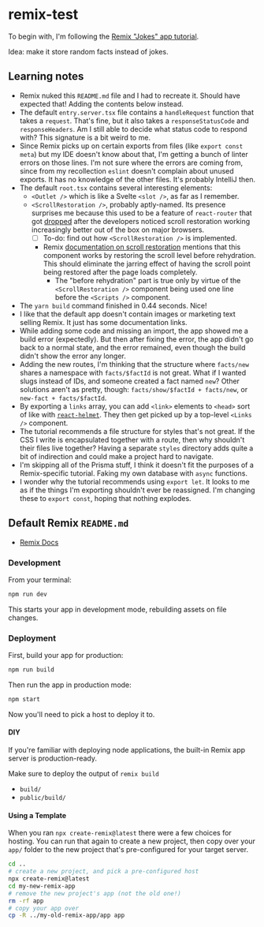 # remix-test

To begin with, I'm following
the [Remix "Jokes" app tutorial](https://remix.run/docs/en/v1/tutorials/jokes).

Idea: make it store random facts instead of jokes.

## Learning notes

- Remix nuked this `README.md` file and I had to recreate it. Should have expected that! Adding the
  contents below instead.
- The default `entry.server.tsx` file contains a `handleRequest` function that takes a `request`.
  That's fine, but it also takes a `responseStatusCode` and `responseHeaders`. Am I still able to
  decide what status code to respond with? This signature is a bit weird to me.
- Since Remix picks up on certain exports from files (like `export const meta`) but my IDE doesn't
  know about that, I'm getting a bunch of linter errors on those lines. I'm not sure where the
  errors are coming from, since from my recollection `eslint` doesn't complain about unused exports.
  It has no knowledge of the other files. It's probably IntelliJ then.
- The default `root.tsx` contains several interesting elements:
  - `<Outlet />` which is like a Svelte `<slot />`, as far as I remember.
  - `<ScrollRestoration />`, probably aptly-named. Its presence surprises me because this used to be
    a feature of `react-router` that got [dropped][rr-scroll-res] after the developers noticed
    scroll restoration working increasingly better out of the box on major browsers.
    - [ ] To-do: find out how `<ScrollRestoration />` is implemented.
    - Remix [documentation on scroll restoration][rm-scroll-res] mentions that this component works
      by restoring the scroll level before rehydration. This should eliminate the jarring effect of
      having the scroll point being restored after the page loads completely.
      - The "before rehydration" part is true only by virtue of the `<ScrollRestoration />`
        component being used one line before the `<Scripts />` component.
- The `yarn build` command finished in 0.44 seconds. Nice!
- I like that the default app doesn't contain images or marketing text selling Remix. It just has
  some documentation links.
- While adding some code and missing an import, the app showed me a build error (expectedly). But
  then after fixing the error, the app didn't go back to a normal state, and the error remained,
  even though the build didn't show the error any longer.
- Adding the new routes, I'm thinking that the structure where `facts/new` shares a namespace
  with `facts/$factId` is not great. What if I wanted slugs instead of IDs, and someone created a
  fact named `new`? Other solutions aren't as pretty, though: `facts/show/$factId + facts/new`,
  or `new-fact + facts/$factId`.
- By exporting a `links` array, you can add `<link>` elements to `<head>` sort of like
  with [`react-helmet`][rh]. They then get picked up by a top-level `<Links />` component.
- The tutorial recommends a file structure for styles that's not great. If the CSS I write is
  encapsulated together with a route, then why shouldn't their files live together? Having a
  separate `styles`
  directory adds quite a bit of indirection and could make a project hard to navigate.
- I'm skipping all of the Prisma stuff, I think it doesn't fit the purposes of a Remix-specific
  tutorial. Faking my own database with `async` functions.
- I wonder why the tutorial recommends using `export let`. It looks to me as if the things I'm
  exporting shouldn't ever be reassigned. I'm changing these to `export const`, hoping that nothing
  explodes.

[rr-scroll-res]: https://v5.reactrouter.com/web/guides/scroll-restoration
[rm-scroll-res]: https://remix.run/docs/en/v1/api/remix#scrollrestoration
[rh]: https://github.com/nfl/react-helmet

## Default Remix `README.md`

- [Remix Docs](https://remix.run/docs)

### Development

From your terminal:

```sh
npm run dev
```

This starts your app in development mode, rebuilding assets on file changes.

### Deployment

First, build your app for production:

```sh
npm run build
```

Then run the app in production mode:

```sh
npm start
```

Now you'll need to pick a host to deploy it to.

#### DIY

If you're familiar with deploying node applications, the built-in Remix app server is
production-ready.

Make sure to deploy the output of `remix build`

- `build/`
- `public/build/`

#### Using a Template

When you ran `npx create-remix@latest` there were a few choices for hosting. You can run that again
to create a new project, then copy over your `app/` folder to the new project that's pre-configured
for your target server.

```sh
cd ..
# create a new project, and pick a pre-configured host
npx create-remix@latest
cd my-new-remix-app
# remove the new project's app (not the old one!)
rm -rf app
# copy your app over
cp -R ../my-old-remix-app/app app
```

